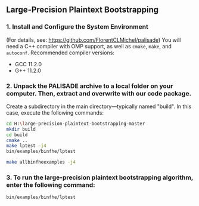 ## Large-Precision Plaintext Bootstrapping

### 1. Install and Configure the System Environment

(For details, see: https://github.com/FlorentCLMichel/palisade)
You will need a C++ compiler with OMP support, as well as `cmake`, `make`, and `autoconf`.
Recommended compiler versions:

- GCC 11.2.0
- G++ 11.2.0

### 2. Unpack the PALISADE archive to a local folder on your computer. Then, extract and overwrite with our code package.

Create a subdirectory in the main directory—typically named "build". In this case, execute the following commands:

```bash
cd H:\large-precision-plaintext-bootstrapping-master
mkdir build 
cd build 
cmake ..
make lptest -j4
bin/examples/binfhe/lptest

make allbinfheexamples -j4
```

### 3. To run the large-precision plaintext bootstrapping algorithm, enter the following command:

```bash
bin/examples/binfhe/lptest
```